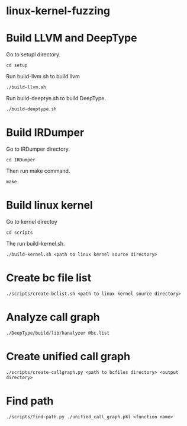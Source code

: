 # linux-kernel-fuzzing

# Build LLVM and DeepType

Go to setupl directory.

```
cd setup
```

Run build-llvm.sh to build llvm

```
./build-llvm.sh
```

Run build-deeptye.sh to build DeepType.

```
./build-deeptype.sh
```

# Build IRDumper

Go to IRDumper directory.

```
cd IRDumper
```

Then run make command.

```
make
```

# Build linux kernel

Go to kernel directoy

```
cd scripts
```

The run build-kernel.sh.

```
./build-kernel.sh <path to linux kernel source directory>
```

# Create bc file list
```
./scripts/create-bclist.sh <path to linux kernel source directory>
```

# Analyze call graph

```
./DeepType/build/lib/kanalyzer @bc.list
```

# Create unified call graph

```
./scripts/create-callgraph.py <path to bcfiles directory> <output directory>
```

# Find path

```
./scripts/find-path.py ./unified_call_graph.pkl <function name>
```